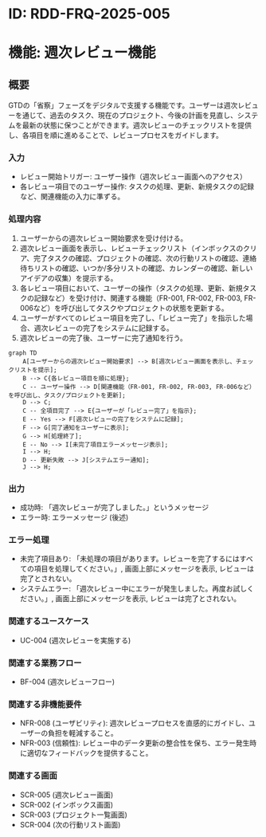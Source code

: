 # ID: RDD-FRQ-2025-005

# 機能: 週次レビュー機能

## 概要

GTDの「省察」フェーズをデジタルで支援する機能です。ユーザーは週次レビューを通じて、過去のタスク、現在のプロジェクト、今後の計画を見直し、システムを最新の状態に保つことができます。週次レビューのチェックリストを提供し、各項目を順に進めることで、レビュープロセスをガイドします。

### 入力

- レビュー開始トリガー: ユーザー操作（週次レビュー画面へのアクセス）
- 各レビュー項目でのユーザー操作: タスクの処理、更新、新規タスクの記録など、関連機能の入力に準ずる。

### 処理内容

1. ユーザーからの週次レビュー開始要求を受け付ける。
1. 週次レビュー画面を表示し、レビューチェックリスト（インボックスのクリア、完了タスクの確認、プロジェクトの確認、次の行動リストの確認、連絡待ちリストの確認、いつか/多分リストの確認、カレンダーの確認、新しいアイデアの収集）を提示する。
1. 各レビュー項目において、ユーザーの操作（タスクの処理、更新、新規タスクの記録など）を受け付け、関連する機能（FR-001,
   FR-002, FR-003,
   FR-006など）を呼び出してタスクやプロジェクトの状態を更新する。
1. ユーザーがすべてのレビュー項目を完了し、「レビュー完了」を指示した場合、週次レビューの完了をシステムに記録する。
1. 週次レビューの完了後、ユーザーに完了通知を行う。

```mermaid
graph TD
    A[ユーザーからの週次レビュー開始要求] --> B[週次レビュー画面を表示し、チェックリストを提示];
    B --> C{各レビュー項目を順に処理};
    C -- ユーザー操作 --> D[関連機能（FR-001, FR-002, FR-003, FR-006など）を呼び出し、タスク/プロジェクトを更新];
    D --> C;
    C -- 全項目完了 --> E{ユーザーが「レビュー完了」を指示};
    E -- Yes --> F[週次レビューの完了をシステムに記録];
    F --> G[完了通知をユーザーに表示];
    G --> H[処理終了];
    E -- No --> I[未完了項目エラーメッセージ表示];
    I --> H;
    D -- 更新失敗 --> J[システムエラー通知];
    J --> H;
```

### 出力

- 成功時: 「週次レビューが完了しました。」というメッセージ
- エラー時: エラーメッセージ (後述)

### エラー処理

- 未完了項目あり: 「未処理の項目があります。レビューを完了するにはすべての項目を処理してください。」, 画面上部にメッセージを表示, レビューは完了とされない。
- システムエラー: 「週次レビュー中にエラーが発生しました。再度お試しください。」, 画面上部にメッセージを表示, レビューは完了とされない。

### 関連するユースケース

- UC-004 (週次レビューを実施する)

### 関連する業務フロー

- BF-004 (週次レビューフロー)

### 関連する非機能要件

- NFR-008
  (ユーザビリティ): 週次レビュープロセスを直感的にガイドし、ユーザーの負担を軽減すること。
- NFR-003
  (信頼性): レビュー中のデータ更新の整合性を保ち、エラー発生時に適切なフィードバックを提供すること。

### 関連する画面

- SCR-005 (週次レビュー画面)
- SCR-002 (インボックス画面)
- SCR-003 (プロジェクト一覧画面)
- SCR-004 (次の行動リスト画面)
